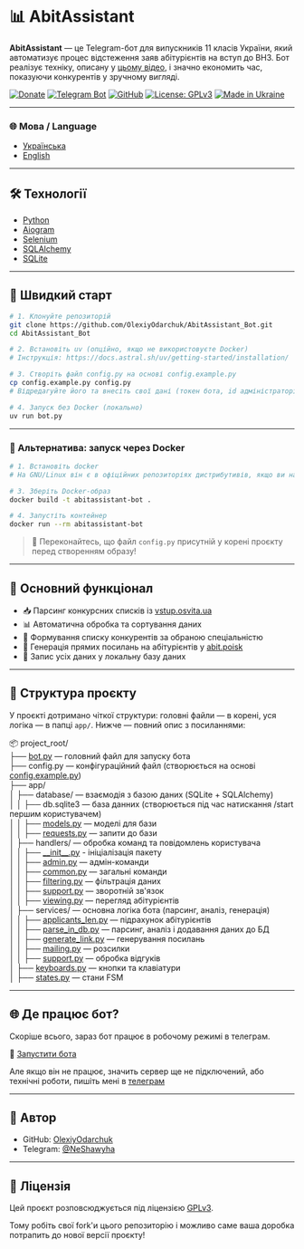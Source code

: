 # 📊 AbitAssistant

**AbitAssistant** — це Telegram-бот для випускників 11 класів України, який автоматизує процес відстеження заяв абітурієнтів на вступ до ВНЗ. Бот реалізує техніку, описану у [цьому відео](https://www.youtube.com/watch?v=m5YfI8_2ONo), і значно економить час, показуючи конкурентів у зручному вигляді.

[![Donate](https://img.shields.io/badge/💸%20Підтримати%20проєкт-Monobank-orange)](https://send.monobank.ua/jar/23E3WYNesG)
[![Telegram Bot](https://img.shields.io/badge/🤖%20Telegram-Bot-blue?logo=telegram)](https://t.me/AbitAssistant_bot)
[![GitHub](https://img.shields.io/badge/GitHub-OlexiyOdarchuk-black?logo=github)](https://github.com/OlexiyOdarchuk)
[![License: GPLv3](https://img.shields.io/badge/License-GPLv3-blue.svg)](https://www.gnu.org/licenses/gpl-3.0.html)
[![Made in Ukraine](https://img.shields.io/badge/Made%20with%20❤️-in%20Ukraine-ffd700?style=flat&logo=flag&logoColor=blue)](https://t.me/NeShawyha)

---

### 🌐 Мова / Language

- [Українська](README.md)
- [English](README_en.md)

---
## 🛠️ Технології

- [Python](https://www.python.org/)
- [Aiogram](https://github.com/aiogram/aiogram)
- [Selenium](https://pypi.org/project/selenium/)
- [SQLAlchemy](https://www.sqlalchemy.org/)
- [SQLite](https://sqlite.org/index.html)

---

## 🚀 Швидкий старт

```bash
# 1. Клонуйте репозиторій
git clone https://github.com/OlexiyOdarchuk/AbitAssistant_Bot.git
cd AbitAssistant_Bot
```

```bash
# 2. Встановіть uv (опційно, якщо не використовуєте Docker)
# Інструкція: https://docs.astral.sh/uv/getting-started/installation/
```

```bash
# 3. Створіть файл config.py на основі config.example.py
cp config.example.py config.py
# Відредагуйте його та внесіть свої дані (токен бота, id адміністраторів)
```

```bash
# 4. Запуск без Docker (локально)
uv run bot.py
```

---

### 🐳 Альтернатива: запуск через Docker

```bash
# 1. Встановіть docker
# На GNU/Linux він є в офіційних репозиторіях дистрибутивів, якщо ви на windows - гугліть

```
```bash
# 3. Зберіть Docker-образ
docker build -t abitassistant-bot .
```

```bash
# 4. Запустіть контейнер
docker run --rm abitassistant-bot
```

> 🔐 Переконайтесь, що файл `config.py` присутній у корені проєкту перед створенням образу!


---

## 🧠 Основний функціонал

- 📥 Парсинг конкурсних списків із [vstup.osvita.ua](https://vstup.osvita.ua)
- 📊 Автоматична обробка та сортування даних
- 🧾 Формування списку конкурентів за обраною спеціальністю
- 🔗 Генерація прямих посилань на абітурієнтів у [abit.poisk](https://abit-poisk.org.ua/)
- 📂 Запис усіх даних у локальну базу даних

---

## 📂 Структура проєкту

У проєкті дотримано чіткої структури: головні файли — в корені, уся логіка — в папці `app/`. Нижче — повний опис з посиланнями:

📦 project_root/<br>
├── [bot.py](./bot.py) — головний файл для запуску бота<br>
├── config.py — конфігураційний файл (створюється на основі [config.example.py](./config.example.py))<br>
├── app/<br>
│   ├── database/ — взаємодія з базою даних (SQLite + SQLAlchemy)<br>
│   │   ├── db.sqlite3 — база данних (створюється під час натискання /start першим користувачем)<br>
│   │   ├── [models.py](./app/database/models.py) — моделі для бази<br>
│   │   ├── [requests.py](./app/database/requests.py) — запити до бази<br>
│   ├── handlers/ — обробка команд та повідомлень користувача<br>
│   │   ├── [\_\_init\_\_.py](./app/handlers/__init__.py) - ініціалізація пакету<br>
│   │   ├── [admin.py](./app/handlers/admin.py) — адмін-команди<br>
│   │   ├── [common.py](./app/handlers/common.py) — загальні команди<br>
│   │   ├── [filtering.py](./app/handlers/filtering.py) — фільтрація даних<br>
│   │   ├── [support.py](./app/handlers/support.py) — зворотній зв'язок<br>
│   │   ├── [viewing.py](./app/handlers/viewing.py) — перегляд абітурієнтів<br>
│   ├── services/ — основна логіка бота (парсинг, аналіз, генерація)<br>
│   │   ├── [applicants_len.py](./app/services/applicants_len.py) — підрахунок абітурієнтів<br>
│   │   ├── [parse_in_db.py](./app/services/parse_in_db.py) — парсинг, аналіз і додавання даних до БД<br>
│   │   ├── [generate_link.py](./app/services/generate_link.py) — генерування посилань<br>
│   │   ├── [mailing.py](./app/services/mailing.py) — розсилки<br>
│   │   ├── [support.py](./app/services/support.py) — обробка відгуків<br>
│   ├── [keyboards.py](./app/keyboards.py) — кнопки та клавіатури<br>
│   ├── [states.py](./app/states.py) — стани FSM<br>

---


## 🌐 Де працює бот?

Скоріше всього, зараз бот працює в робочому режимі в телеграм.

🔗 [Запустити бота](https://t.me/AbitAssistant_bot)

Але якщо він не працює, значить сервер ще не підключений, або технічні роботи, пишіть мені в [телеграм](https://t.me/NeShawyha)


---

## 👤 Автор

- GitHub: [OlexiyOdarchuk](https://github.com/OlexiyOdarchuk)
- Telegram: [@NeShawyha](https://t.me/NeShawyha)

---

## 📄 Ліцензія

Цей проєкт розповсюджується під ліцензією [GPLv3](https://www.gnu.org/licenses/gpl-3.0.html).<br>

Тому робіть свої fork'и цього репозиторію і можливо саме ваша доробка потрапить до нової версії проєкту!
